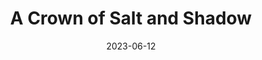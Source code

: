 ---
date: 2023-06-12
featured_image: IMG_20230903_142624.jpg
title: A Crown of Salt and Shadow
description: A narrative warband event in the AoS setting
menus:
  main:
    name: aCoSaS
    weight: -1
# list pages require at least one image to be displayed.
---